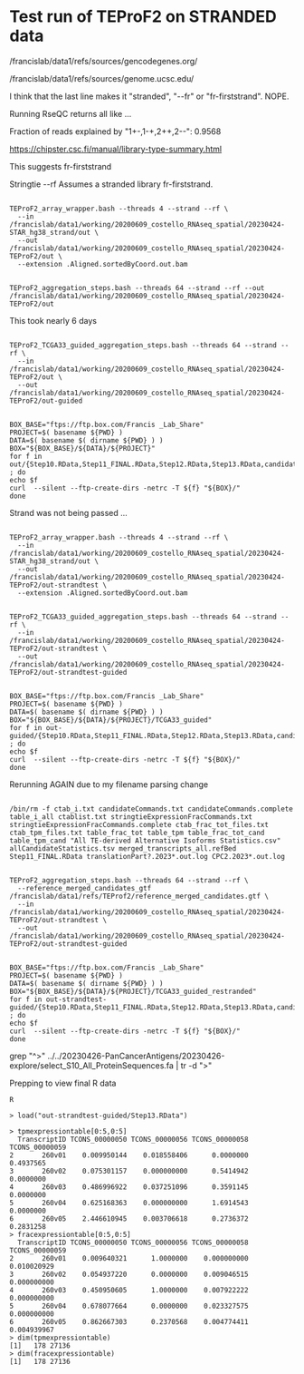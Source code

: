 
#	Test run of TEProF2 on STRANDED data

/francislab/data1/refs/sources/gencodegenes.org/

/francislab/data1/refs/sources/genome.ucsc.edu/





I think that the last line makes it "stranded", "--fr" or "fr-firststrand". NOPE.




Running RseQC returns all like ...

Fraction of reads explained by "1+-,1-+,2++,2--": 0.9568

https://chipster.csc.fi/manual/library-type-summary.html

This suggests fr-firststrand

Stringtie
--rf	Assumes a stranded library fr-firststrand.






```

TEProF2_array_wrapper.bash --threads 4 --strand --rf \
  --in /francislab/data1/working/20200609_costello_RNAseq_spatial/20230424-STAR_hg38_strand/out \
  --out /francislab/data1/working/20200609_costello_RNAseq_spatial/20230424-TEProF2/out \
  --extension .Aligned.sortedByCoord.out.bam

```


```

TEProF2_aggregation_steps.bash --threads 64 --strand --rf --out /francislab/data1/working/20200609_costello_RNAseq_spatial/20230424-TEProF2/out

```




This took nearly 6 days
```

TEProF2_TCGA33_guided_aggregation_steps.bash --threads 64 --strand --rf \
  --in  /francislab/data1/working/20200609_costello_RNAseq_spatial/20230424-TEProF2/out \
  --out /francislab/data1/working/20200609_costello_RNAseq_spatial/20230424-TEProF2/out-guided

```







```

BOX_BASE="ftps://ftp.box.com/Francis _Lab_Share"
PROJECT=$( basename ${PWD} )
DATA=$( basename $( dirname ${PWD} ) ) 
BOX="${BOX_BASE}/${DATA}/${PROJECT}"
for f in out/{Step10.RData,Step11_FINAL.RData,Step12.RData,Step13.RData,candidates_cpcout.fa,candidates_proteinseq.fa} ; do
echo $f
curl  --silent --ftp-create-dirs -netrc -T ${f} "${BOX}/"
done

```





Strand was not being passed ...
```

TEProF2_array_wrapper.bash --threads 4 --strand --rf \
  --in /francislab/data1/working/20200609_costello_RNAseq_spatial/20230424-STAR_hg38_strand/out \
  --out /francislab/data1/working/20200609_costello_RNAseq_spatial/20230424-TEProF2/out-strandtest \
  --extension .Aligned.sortedByCoord.out.bam

```



```

TEProF2_TCGA33_guided_aggregation_steps.bash --threads 64 --strand --rf \
  --in  /francislab/data1/working/20200609_costello_RNAseq_spatial/20230424-TEProF2/out-strandtest \
  --out /francislab/data1/working/20200609_costello_RNAseq_spatial/20230424-TEProF2/out-strandtest-guided

```


```

BOX_BASE="ftps://ftp.box.com/Francis _Lab_Share"
PROJECT=$( basename ${PWD} )
DATA=$( basename $( dirname ${PWD} ) ) 
BOX="${BOX_BASE}/${DATA}/${PROJECT}/TCGA33_guided"
for f in out-guided/{Step10.RData,Step11_FINAL.RData,Step12.RData,Step13.RData,candidates_cpcout.fa,candidates_proteinseq.fa} ; do
echo $f
curl  --silent --ftp-create-dirs -netrc -T ${f} "${BOX}/"
done

```





Rerunning AGAIN due to my filename parsing change

```

/bin/rm -f ctab_i.txt candidateCommands.txt candidateCommands.complete table_i_all ctablist.txt stringtieExpressionFracCommands.txt stringtieExpressionFracCommands.complete ctab_frac_tot_files.txt ctab_tpm_files.txt table_frac_tot table_tpm table_frac_tot_cand table_tpm_cand "All TE-derived Alternative Isoforms Statistics.csv" allCandidateStatistics.tsv merged_transcripts_all.refBed Step11_FINAL.RData translationPart?.2023*.out.log CPC2.2023*.out.log

```



```

TEProF2_aggregation_steps.bash --threads 64 --strand --rf \
  --reference_merged_candidates_gtf /francislab/data1/refs/TEProf2/reference_merged_candidates.gtf \
  --in  /francislab/data1/working/20200609_costello_RNAseq_spatial/20230424-TEProF2/out-strandtest \
  --out /francislab/data1/working/20200609_costello_RNAseq_spatial/20230424-TEProF2/out-strandtest-guided

```

```

BOX_BASE="ftps://ftp.box.com/Francis _Lab_Share"
PROJECT=$( basename ${PWD} )
DATA=$( basename $( dirname ${PWD} ) ) 
BOX="${BOX_BASE}/${DATA}/${PROJECT}/TCGA33_guided_restranded"
for f in out-strandtest-guided/{Step10.RData,Step11_FINAL.RData,Step12.RData,Step13.RData,candidates_cpcout.fa,candidates_proteinseq.fa} ; do
echo $f
curl  --silent --ftp-create-dirs -netrc -T ${f} "${BOX}/"
done

```






grep "^>" ../../20230426-PanCancerAntigens/20230426-explore/select_S10_All_ProteinSequences.fa | tr -d ">"



Prepping to view final R data
```
R

> load("out-strandtest-guided/Step13.RData")

> tpmexpressiontable[0:5,0:5]
  TranscriptID TCONS_00000050 TCONS_00000056 TCONS_00000058 TCONS_00000059
2       260v01    0.009950144    0.018558406      0.0000000      0.4937565
3       260v02    0.075301157    0.000000000      0.5414942      0.0000000
4       260v03    0.486996922    0.037251096      0.3591145      0.0000000
5       260v04    0.625168363    0.000000000      1.6914543      0.0000000
6       260v05    2.446610945    0.003706618      0.2736372      0.2831258
> fracexpressiontable[0:5,0:5]
  TranscriptID TCONS_00000050 TCONS_00000056 TCONS_00000058 TCONS_00000059
2       260v01    0.009640321      1.0000000    0.000000000    0.010020929
3       260v02    0.054937220      0.0000000    0.009046515    0.000000000
4       260v03    0.450950605      1.0000000    0.007922222    0.000000000
5       260v04    0.678077664      0.0000000    0.023327575    0.000000000
6       260v05    0.862667303      0.2370568    0.004774411    0.004939967
> dim(tpmexpressiontable)
[1]   178 27136
> dim(fracexpressiontable)
[1]   178 27136


```









